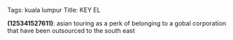 Tags: kuala lumpur
Title: KEY EL
  
**(125341527611)**: asian touring as a perk of belonging to a gobal corporation that have been outsourced to the south east